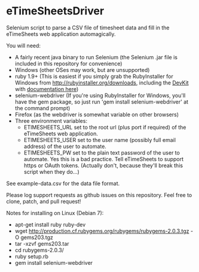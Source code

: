 eTimeSheetsDriver
=================

Selenium script to parse a CSV file of timesheet data and fill in the eTimeSheets web application automagically.

You will need:
* A fairly recent java binary to run Selenium (the Selenium .jar file is included in this repository for convenience)
* Windows (other OSes may work, but are unsupported)
* ruby 1.9+ (This is easiest if you simply grab the RubyInstaller for Windows from http://rubyinstaller.org/downloads, including the [DevKit](http://rubyforge.org/frs/download.php/76808/DevKit-mingw64-64-4.7.2-20130224-1432-sfx.exe) with [documentation here](https://github.com/oneclick/rubyinstaller/wiki/Development-Kit))
* selenium-webdriver (If you're using RubyInstaller for Windows, you'll have the gem package, so just run 'gem install selenium-webdriver' at the command prompt)
* Firefox (as the webdriver is somewhat variable on other browsers)
* Three environment variables:
    * ETIMESHEETS_URL set to the root url (plus port if required) of the eTimeSheets web application.
    * ETIMESHEETS_USER set to the user name (possibly full email address) of the user to automate.
    * ETIMESHEETS_PW set to the plain text password of the user to automate. Yes this is a bad practice. Tell eTimeSheets to support https or OAuth tokens. (Actually don't, because they'll break this script when they do...)

See example-data.csv for the data file format.

Please log support requests as github issues on this repository. Feel free to clone, patch, and pull request!


Notes for installing on Linux (Debian 7):
* apt-get install ruby ruby-dev
* wget http://production.cf.rubygems.org/rubygems/rubygems-2.0.3.tgz -O gems203.tgz
* tar -xzvf gems203.tar
* cd rubygems-2.0.3/
* ruby setup.rb
* gem install selenium-webdriver


